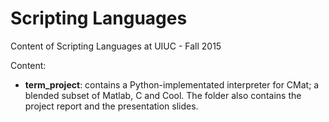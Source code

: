 # Scripting Languages
Content of Scripting Languages at UIUC - Fall 2015

Content:
- **term_project**: contains a Python-implementated interpreter for CMat; a blended subset of Matlab, C and Cool. The folder also contains the project report and the presentation slides.
